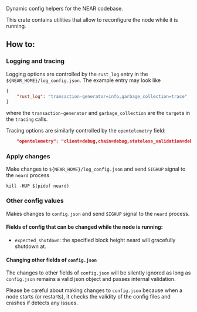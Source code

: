 Dynamic config helpers for the NEAR codebase.

This crate contains utilities that allow to reconfigure the node while it is running.

## How to:

### Logging and tracing

Logging options are controlled by the `rust_log` entry in the `${NEAR_HOME}/log_config.json`.
The example entry may look like
```json
{
    "rust_log": "transaction-generator=info,garbage_collection=trace"
}
```
where the `transaction-generator` and `garbage_collection` are the `target`s in the `tracing` calls.

Tracing options are similarly controlled by the `opentelemetry` field:
```json
    "opentelemetry": "client=debug,chain=debug,stateless_validation=debug,info"
```

### Apply changes

Make changes to `${NEAR_HOME}/log_config.json` and send `SIGHUP` signal to the `neard` process
```shell
kill -HUP $(pidof neard)
```

### Other config values

Makes changes to `config.json` and send `SIGHUP` signal to the `neard` process.

#### Fields of config that can be changed while the node is running:

- `expected_shutdown`: the specified block height neard will gracefully shutdown at.

#### Changing other fields of `config.json`

The changes to other fields of `config.json` will be silently ignored as long as
`config.json` remains a valid json object and passes internal validation.

Please be careful about making changes to `config.json` because when a node
starts (or restarts), it checks the validity of the config files and crashes if
detects any issues.

